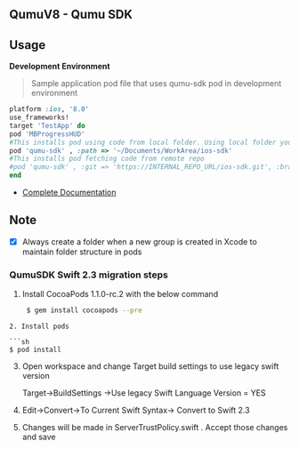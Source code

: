 ## QumuV8 - Qumu SDK




## Usage

**Development Environment**

> Sample application pod file that uses qumu-sdk pod in development environment
```ruby
platform :ios, '8.0'
use_frameworks!
target 'TestApp' do
pod 'MBProgressHUD'
#This installs pod using code from local folder. Using local folder you can do the hot edits to the ios-sdk project
pod 'qumu-sdk' , :path => '~/Documents/WorkArea/ios-sdk'
#This installs pod fetching code from remote repo
#pod 'qumu-sdk' , :git => 'https://INTERNAL_REPO_URL/ios-sdk.git', :branch => 'develop'
end
```

- [Complete Documentation](https://confluence.qumu.com/pages/viewpage.action?title=Private+Pods&spaceKey=mobile)


## Note

- [x] Always create a folder when a new group is created in Xcode to maintain folder structure in pods


### QumuSDK Swift 2.3 migration steps

1. Install CocoaPods 1.1.0-rc.2 with the below command

   ```sh 
    $ gem install cocoapods --pre 

```
2. Install pods

```sh 
$ pod install 

```

3. Open workspace and change Target build settings to use legacy swift version

   Target->BuildSettings ->Use legacy Swift Language Version = YES

4. Edit->Convert->To Current Swift Syntax-> Convert to Swift 2.3

5. Changes will be made in ServerTrustPolicy.swift . Accept those changes and save
